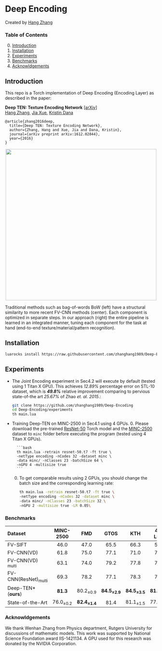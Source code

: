 # Deep Encoding
Created by [Hang Zhang](http://hangzh.com/)

### Table of Contents
0. [Introduction](#introduction)
0. [Installation](#installation)
0. [Experiments](#experiments)
0. [Benchmarks](#benchmarks)
0. [Acknowldgements](#acknowldgements)

## Introduction
This repo is a Torch implementation of Deep Encoding (Encoding Layer) as described in the paper:

**Deep TEN: Texture Encoding Network** [[arXiv]](https://arxiv.org/pdf/1612.02844.pdf)  
  [Hang Zhang](http://hangzh.com/), [Jia Xue](http://jiaxueweb.com/), [Kristin Dana](http://eceweb1.rutgers.edu/vision/dana.html)
```
@article{zhang2016deep,
  title={Deep TEN: Texture Encoding Network},
  author={Zhang, Hang and Xue, Jia and Dana, Kristin},
  journal={arXiv preprint arXiv:1612.02844},
  year={2016}
}
```

<div style="text-align:center"><img src ="https://raw.githubusercontent.com/zhanghang1989/Deep-Encoding/master/images/compare3.png" width="500" /></div>	

 Traditional methods such as bag-of-words BoW (left) have a structural similarity to more recent FV-CNN methods (center). Each component is optimized in separate steps. In our approach (right) the entire pipeline is learned in an integrated manner, tuning each component for the task at hand (end-to-end texture/material/pattern recognition).


## Installation
```bash
luarocks install https://raw.githubusercontent.com/zhanghang1989/Deep-Encoding/master/deep-encoding-scm-1.rockspec
```

## Experiments
- The Joint Encoding experiment in Sec4.2 will execute by default (tested using 1 Titan X GPU). This achieves *12.89%* percentage error on STL-10 dataset, which is ***49.8%*** relative improvement comparing to pervious state-of-the art *25.67%* of Zhao *et. al. 2015*.:
  ```bash
  git clone https://github.com/zhanghang1989/Deep-Encoding
  cd Deep-Encoding/experiments
  th main.lua
  ```
- Training Deep-TEN on MINC-2500 in Sec4.1 using 4 GPUs. 
	0. Please download the pre-trained
[ResNet-50](https://d2j0dndfm35trm.cloudfront.net/resnet-50.t7) Torch model 
and the [MINC-2500](http://opensurfaces.cs.cornell.edu/static/minc/minc-2500.tar.gz) dataset to ``minc`` folder before executing the program (tested using 4 Titan X GPUs).

		```bash
		th main.lua -retrain resnet-50.t7 -ft true \
		-netType encoding -nCodes 32 -dataset minc \
		-data minc/ -nClasses 23 -batchSize 64 \
		-nGPU 4 -multisize true
		```
	
	0. To get comparable results using 2 GPUs, you should change the batch size and the corresponding learning rate:
  
		```bash
		th main.lua -retrain resnet-50.t7 -ft true \
		-netType encoding -nCodes 32 -dataset minc \
		-data minc/ -nClasses 23 -batchSize 32 \
		-nGPU 2 -multisize true -LR 0.05\
		```
		
### Benchmarks
Dataset                      |MINC-2500| FMD | GTOS | KTH |4D-Light
:----------------------------|:-------:|:---:|:----:|:---:|:------:
FV-SIFT                      |46.0     |47.0 |65.5  |66.3 |58.4
FV-CNN(VD)                   |61.8     |75.0 |77.1  |71.0 |70.4
FV-CNN(VD) <sub>multi<sub>   |63.1     |74.0 |79.2  |77.8 |76.5 
FV-CNN(ResNet)<sub>multi<sub>|69.3     |78.2 |77.1  |78.3 |77.6
Deep-TEN\*(**ours**) |**81.3**|80.2<sub>±0.9<sub>|**84.5<sub>±2.9<sub>**|**84.5<sub>±3.5<sub>**|**81.7<sub>±1.0<sub>**
State-of-the-Art             |76.0<sub>±0.2<sub>|**82.4<sub>±1.4<sub>**| 81.4|81.1<sub>±1.5<sub>|77.0<sub>±1.1<sub>

### Acknowldgements
We thank Wenhan Zhang from Physics department, Rutgers University for discussions of mathematic models. 
This work was supported by National Science Foundation award IIS-1421134. 
A GPU used for this research was donated by the NVIDIA Corporation.
